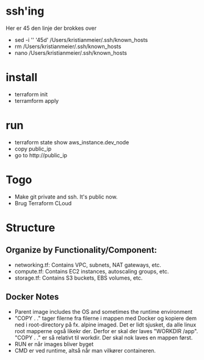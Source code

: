 # ssh'ing

Her er 45 den linje der brokkes over

- sed -i '' '45d' /Users/kristianmeier/.ssh/known_hosts
- rm /Users/kristianmeier/.ssh/known_hosts
- nano /Users/kristianmeier/.ssh/known_hosts

# install

- terraform init
- terramform apply

# run

- terraform state show aws_instance.dev_node
- copy public_ip
- go to http://public_ip

# Togo

- Make git private and ssh. It's public now.
- Brug Terraform CLoud

# Structure

## Organize by Functionality/Component:

- networking.tf: Contains VPC, subnets, NAT gateways, etc.
- compute.tf: Contains EC2 instances, autoscaling groups, etc.
- storage.tf: Contains S3 buckets, EBS volumes, etc.

## Docker Notes

- Parent image includes the OS and sometimes the runtime environment
- "COPY . ." tager filerne fra filerne i mappen med Docker og kopiere dem ned i root-directory på fx. alpine imaged. Det er lidt sjusket, da alle linux root mapperne også likekr der. Derfor er skal der laves "WORKDIR /app". "COPY . ." er så relativt til workdir. Der skal nok laves en mappen først.
- RUN er når images bliver byget
- CMD er ved runtime, altså når man vilkører containeren.
